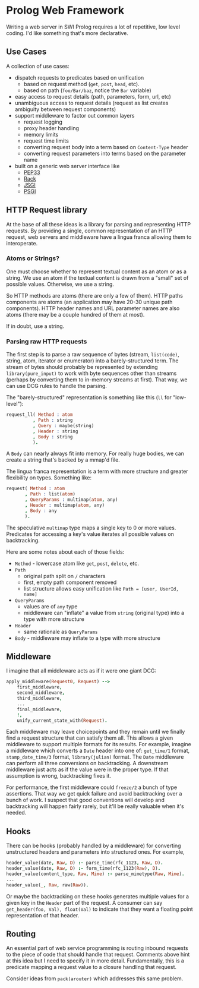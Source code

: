 # Prolog Web Framework

Writing a web server in SWI Prolog requires a lot of repetitive, low level coding.  I'd like something that's more declarative.

## Use Cases

A collection of use cases:

  * dispatch requests to predicates based on unification
    * based on request method (`get`, `post`, `head`, etc).
    * based on path (`foo/Bar/baz`, notice the `Bar` variable)
  * easy access to request details (path, parameters, form, url, etc)
  * unambiguous access to request details (request as list creates ambiguity between request components)
  * support middleware to factor out common layers
    * request logging
    * proxy header handling
    * memory limits
    * request time limits
    * converting request body into a term based on `Content-Type` header
    * converting request parameters into terms based on the parameter name
  * built on a generic web server interface like
    * [PEP33](http://www.python.org/dev/peps/pep-0333)
    * [Rack](http://rack.rubyforge.org/doc/SPEC.html)
    * [JSGI](http://jackjs.org/jsgi-spec.html)
    * [PSGI](http://search.cpan.org/~miyagawa/PSGI/PSGI.pod)

## HTTP Request library

At the base of all these ideas is a library for parsing and representing HTTP requests.  By providing a single, common representation of an HTTP request, web servers and middleware have a lingua franca allowing them to interoperate.

### Atoms or Strings?

One must choose whether to represent textual content as an atom or as a string.  We use an atom if the textual content is drawn from a "small" set of possible values.  Otherwise, we use a string.

So HTTP methods are atoms (there are only a few of them).  HTTP paths components are atoms (an application may have 20-30 unique path components).  HTTP header names and URL parameter names are also atoms (there may be a couple hundred of them at most).

If in doubt, use a string.

### Parsing raw HTTP requests

The first step is to parse a raw sequence of bytes (stream, `list(code)`, string, atom, iterator or enumerator) into a barely-structured term.  The stream of bytes should probably be represented by extending `library(pure_input)` to work with byte sequences other than streams (perhaps by converting them to in-memory streams at first).  That way, we can use DCG rules to handle the parsing.

The "barely-structured" representation is something like this (`ll` for "low-level"):

```prolog
request_ll( Method : atom
          , Path : string
          , Query : maybe(string)
          , Header : string
          , Body : string
          ).
```

A `Body` can nearly always fit into memory.  For really huge bodies, we can create a string that's backed by a mmap'd file.

The lingua franca representation is a term with more structure and greater flexibility on types.  Something like:

```prolog
request( Method : atom
       , Path : list(atom)
       , QueryParams : multimap(atom, any)
       , Header : multimap(atom, any)
       , Body : any
       ).
```

The speculative `multimap` type maps a single key to 0 or more values.  Predicates for accessing a key's value iterates all possible values on backtracking.

Here are some notes about each of those fields:

  * `Method` - lowercase atom like `get`, `post`, `delete`, etc.
  * `Path`
    * original path split on `/` characters
    * first, empty path component removed
    * list structure allows easy unification like `Path = [user, UserId, name]`
  * `QueryParams`
    * values are of `any` type
    * middleware can "inflate" a value from `string` (original type) into a type with more structure
  * `Header`
    * same rationale as `QueryParams`
  * `Body` - middleware may inflate to a type with more structure

## Middleware

I imagine that all middleware acts as if it were one giant DCG:

```prolog
apply_middleware(Request0, Request) -->
    first_middleware,
    second_middleware,
    third_middleware,
    ...
    final_middleware,
    !,
    unify_current_state_with(Request).
```

Each middleware may leave choicepoints and they remain until we finally find a request structure that can satisfy them all.  This allows a given middleware to support multiple formats for its results.  For example, imagine a middleware which converts a `Date` header into one of: `get_time/1` format, `stamp_date_time/3` format, `library(julian)` format.  The `Date` middleware can perform all three conversions on backtracking.  A downstream middleware just acts as if the value were in the proper type.  If that assumption is wrong, backtracking fixes it.

For performance, the first middleware could `freeze/2` a bunch of type assertions.  That way we get quick failure and avoid backtracking over a bunch of work.  I suspect that good conventions will develop and backtracking will happen fairly rarely, but it'll be really valuable when it's needed.

## Hooks

There can be hooks (probably handled by a middleware) for converting unstructured headers and parameters into structured ones.  For example,

```prolog
header_value(date, Raw, D) :- parse_time(rfc_1123, Raw, D).
header_value(date, Raw, D) :- form_time(rfc_1123(Raw), D).
header_value(content_type, Raw, Mime) :- parse_mimetype(Raw, Mime).
...
header_value(_, Raw, raw(Raw)).
```

Or maybe the backtracking on these hooks generates multiple values for a given key in the `Header` part of the request.  A consumer can say `get_header(foo, Val), float(Val)` to indicate that they want a floating point representation of that header.

## Routing

An essential part of web service programming is routing inbound requests to the piece of code that should handle that request.  Comments above hint at this idea but I need to specify it in more detail.  Fundamentally, this is a predicate mapping a request value to a closure handling that request.

Consider ideas from `pack(arouter)` which addresses this same problem.
